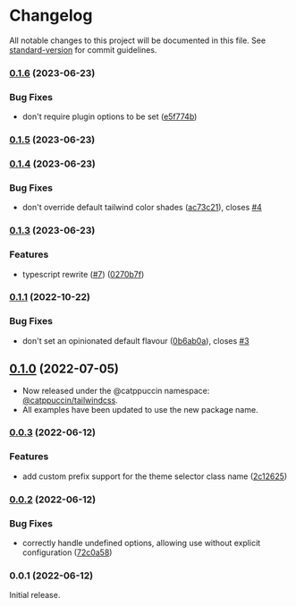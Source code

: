 # Changelog

All notable changes to this project will be documented in this file. See [standard-version](https://github.com/conventional-changelog/standard-version) for commit guidelines.

### [0.1.6](https://github.com/catppuccin/tailwindcss/compare/v0.1.5...v0.1.6) (2023-06-23)


### Bug Fixes

* don't require plugin options to be set ([e5f774b](https://github.com/catppuccin/tailwindcss/commit/e5f774bdea266d284525e8eb2be6bc6973c4274d))

### [0.1.5](https://github.com/catppuccin/tailwindcss/compare/v0.1.4...v0.1.5) (2023-06-23)

### [0.1.4](https://github.com/catppuccin/tailwindcss/compare/v0.1.3...v0.1.4) (2023-06-23)


### Bug Fixes

* don't override default tailwind color shades ([ac73c21](https://github.com/catppuccin/tailwindcss/commit/ac73c21345afd1d4e46148ba249e68e648e01e49)), closes [#4](https://github.com/catppuccin/tailwindcss/issues/4)

### [0.1.3](https://github.com/catppuccin/tailwindcss/compare/v0.1.1...v0.1.3) (2023-06-23)


### Features

* typescript rewrite ([#7](https://github.com/catppuccin/tailwindcss/issues/7)) ([0270b7f](https://github.com/catppuccin/tailwindcss/commit/0270b7fedbfcd3f1f89077948a4ba90218726480))

### [0.1.1](https://github.com/catppuccin/tailwindcss/compare/v0.1.0...v0.1.1) (2022-10-22)


### Bug Fixes

* don't set an opinionated default flavour ([0b6ab0a](https://github.com/catppuccin/tailwindcss/commit/0b6ab0ac87f4af273efcdaf99fa164bdd88a3086)), closes [#3](https://github.com/catppuccin/tailwindcss/issues/3)

## [0.1.0](https://github.com/catppuccin/tailwindcss/compare/v0.0.3...v0.1.0) (2022-07-05)

* Now released under the @catppuccin namespace: [@catppuccin/tailwindcss](https://www.npmjs.com/package/@catppuccin/tailwindcss).
* All examples have been updated to use the new package name.

### [0.0.3](https://github.com/nekowinston/catppuccin-tailwindcss/compare/v0.0.2...v0.0.3) (2022-06-12)


### Features

* add custom prefix support for the theme selector class name ([2c12625](https://github.com/nekowinston/catppuccin-tailwindcss/commit/2c12625b8fb55bcae596e34075a07e361a14966c))

### [0.0.2](https://github.com/nekowinston/catppuccin-tailwindcss/compare/v0.0.1...v0.0.2) (2022-06-12)


### Bug Fixes

* correctly handle undefined options, allowing use without explicit configuration ([72c0a58](https://github.com/nekowinston/catppuccin-tailwindcss/commit/72c0a583d86214ecdef4d46d786b963336ab3e7f))

### 0.0.1 (2022-06-12)

Initial release.
